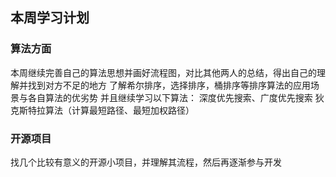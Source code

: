 ## 本周学习计划
### 算法方面
本周继续完善自己的算法思想并画好流程图，对比其他两人的总结，得出自己的理解并找到对方不足的地方
了解希尔排序，选择排序，桶排序等排序算法的应用场景与各自算法的优劣势
并且继续学习以下算法：
深度优先搜索、广度优先搜索
狄克斯特拉算法（计算最短路径、最短加权路径）

### 开源项目
找几个比较有意义的开源小项目，并理解其流程，然后再逐渐参与开发

